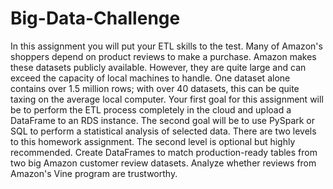 # Big-Data-Challenge
In this assignment you will put your ETL skills to the test. Many of Amazon's shoppers depend on product reviews to make a purchase. Amazon makes these datasets publicly available. However, they are quite large and can exceed the capacity of local machines to handle. One dataset alone contains over 1.5 million rows; with over 40 datasets, this can be quite taxing on the average local computer. Your first goal for this assignment will be to perform the ETL process completely in the cloud and upload a DataFrame to an RDS instance. The second goal will be to use PySpark or SQL to perform a statistical analysis of selected data. There are two levels to this homework assignment. The second level is optional but highly recommended.  Create DataFrames to match production-ready tables from two big Amazon customer review datasets. Analyze whether reviews from Amazon's Vine program are trustworthy.
